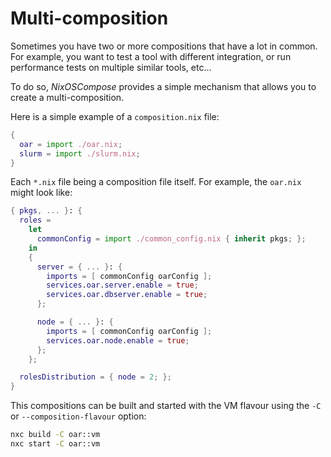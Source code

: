 # Multi-composition

Sometimes you have two or more compositions that have a lot in common. For example, you
want to test a tool with different integration, or run performance tests on
multiple similar tools, etc...

To do so, _NixOSCompose_ provides a simple mechanism that allows you to create
a multi-composition.

Here is a simple example of a `composition.nix` file:
```nix
{
  oar = import ./oar.nix;
  slurm = import ./slurm.nix;
}
```
Each `*.nix` file being a composition file itself. For example, the `oar.nix`
might look like:
```nix
{ pkgs, ... }: {
  roles =
    let
      commonConfig = import ./common_config.nix { inherit pkgs; };
    in
    {
      server = { ... }: {
        imports = [ commonConfig oarConfig ];
        services.oar.server.enable = true;
        services.oar.dbserver.enable = true;
      };

      node = { ... }: {
        imports = [ commonConfig oarConfig ];
        services.oar.node.enable = true;
      };
    };

  rolesDistribution = { node = 2; };
}
```

This compositions can be built and started with the VM flavour using the `-C` or `--composition-flavour` option:
```sh
nxc build -C oar::vm
nxc start -C oar::vm
```

